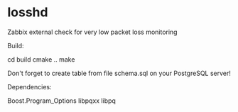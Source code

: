 # losshd
Zabbix external check for very low packet loss monitoring

Build:

cd build
cmake ..
make

Don't forget to create table from file schema.sql on your PostgreSQL server!


Dependencies:

Boost.Program_Options
libpqxx
libpq


